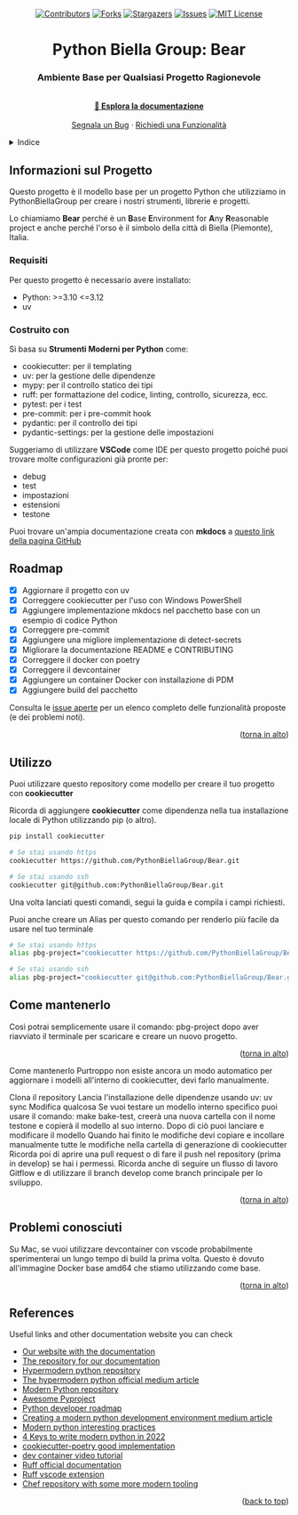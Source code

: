 <a name="readme-top"></a>
<div align="center">

[![Contributors][contributors-shield]][contributors-url] [![Forks][forks-shield]][forks-url] [![Stargazers][stars-shield]][stars-url] [![Issues][issues-shield]][issues-url] [![MIT License][license-shield]][license-url]
</div>
<div align="center">

  <h1 align="center">Python Biella Group: Bear</h1>
  <p align="center">
    <h3> Ambiente Base per Qualsiasi Progetto Ragionevole</h3>
    <br />
    <a href="your_link"><strong> &#128217 Esplora la documentazione</strong></a>
    <br />
    <br />
    <a href="https://github.com/PythonBiellaGroup/Bear/issues">Segnala un Bug</a>
    ·
    <a href="https://github.com/PythonBiellaGroup/Bear/pulls">Richiedi una Funzionalità</a>
  </p>
</div>

<details>
  <summary>Indice</summary>
  <ol>
    <li><a href="#about-the-project">Informazioni sul Progetto</a></li>
    <li><a href="#built-with">Costruito con</a></li>
    <li><a href="#roadmap">Roadmap</a></li>
    <li><a href="#usage">Utilizzo</a></li>
    <li><a href="#how-to-mantain-it">Come mantenerlo</a></li>
    <li><a href="#technical-documentation">Documentazione Tecnica</a></li>
    <li><a href="#contributing">Contributi</a></li>
    <li><a href="#license">Licenza</a></li>
    <li><a href="#known-issues">Problemi Conosciuti</a></li>
    <li><a href="#contacts">Contatti</a></li>
    <li><a href="#references">Riferimenti</a></li>
  </ol>
</details>

## Informazioni sul Progetto

Questo progetto è il modello base per un progetto Python che utilizziamo in PythonBiellaGroup per creare i nostri strumenti, librerie e progetti.

Lo chiamiamo **Bear** perché è un **B**ase **E**nvironment for **A**ny **R**easonable project e anche perché l'orso è il simbolo della città di Biella (Piemonte), Italia.

### Requisiti

Per questo progetto è necessario avere installato:

- Python: >=3.10 <=3.12
- uv

### Costruito con

Si basa su **Strumenti Moderni per Python** come:

- cookiecutter: per il templating
- uv: per la gestione delle dipendenze
- mypy: per il controllo statico dei tipi
- ruff: per formattazione del codice, linting, controllo, sicurezza, ecc.
- pytest: per i test
- pre-commit: per i pre-commit hook
- pydantic: per il controllo dei tipi
- pydantic-settings: per la gestione delle impostazioni

Suggeriamo di utilizzare **VSCode** come IDE per questo progetto poiché puoi trovare molte configurazioni già pronte per:

- debug
- test
- impostazioni
- estensioni
- testone

Puoi trovare un'ampia documentazione creata con **mkdocs** a [questo link della pagina GitHub](https://pythonbiellagroup.github.io/bear/)

## Roadmap

- [x] Aggiornare il progetto con uv
- [x] Correggere cookiecutter per l'uso con Windows PowerShell
- [x] Aggiungere implementazione mkdocs nel pacchetto base con un esempio di codice Python
- [x] Correggere pre-commit
- [x] Aggiungere una migliore implementazione di detect-secrets
- [x] Migliorare la documentazione README e CONTRIBUTING
- [x] Correggere il docker con poetry
- [x] Correggere il devcontainer
- [x] Aggiungere un container Docker con installazione di PDM
- [x] Aggiungere build del pacchetto

Consulta le [issue aperte](https://github.com/PythonBiellaGroup/Bear/issues) per un elenco completo delle funzionalità proposte (e dei problemi noti).

<p align="right">(<a href="#readme-top">torna in alto</a>)</p>

## Utilizzo

Puoi utilizzare questo repository come modello per creare il tuo progetto con **cookiecutter**

Ricorda di aggiungere **cookiecutter** come dipendenza nella tua installazione locale di Python utilizzando pip (o altro).

```bash
pip install cookiecutter

# Se stai usando https
cookiecutter https://github.com/PythonBiellaGroup/Bear.git

# Se stai usando ssh
cookiecutter git@github.com:PythonBiellaGroup/Bear.git
```

Una volta lanciati questi comandi, segui la guida e compila i campi richiesti.

Puoi anche creare un Alias per questo comando per renderlo più facile da usare nel tuo terminale

```bash
# Se stai usando https
alias pbg-project="cookiecutter https://github.com/PythonBiellaGroup/Bear.git --overwrite-if-exists"

# Se stai usando ssh
alias pbg-project="cookiecutter git@github.com:PythonBiellaGroup/Bear.git --overwrite-if-exists"
```

## Come mantenerlo

Così potrai semplicemente usare il comando: pbg-project dopo aver riavviato il terminale per scaricare e creare un nuovo progetto.

<p align="right">(<a href="#readme-top">torna in alto</a>)</p>

Come mantenerlo
Purtroppo non esiste ancora un modo automatico per aggiornare i modelli all'interno di cookiecutter, devi farlo manualmente.

Clona il repository
Lancia l'installazione delle dipendenze usando uv: uv sync
Modifica qualcosa
Se vuoi testare un modello interno specifico puoi usare il comando: make bake-test, creerà una nuova cartella con il nome testone e copierà il modello al suo interno.
Dopo di ciò puoi lanciare e modificare il modello
Quando hai finito le modifiche devi copiare e incollare manualmente tutte le modifiche nella cartella di generazione di cookiecutter
Ricorda poi di aprire una pull request o di fare il push nel repository (prima in develop) se hai i permessi.
Ricorda anche di seguire un flusso di lavoro Gitflow e di utilizzare il branch develop come branch principale per lo sviluppo.

<p align="right">(<a href="#readme-top">torna in alto</a>)</p>

## Problemi conosciuti

Su Mac, se vuoi utilizzare devcontainer con vscode probabilmente sperimenterai un lungo tempo di build la prima volta. Questo è dovuto all'immagine Docker base amd64 che stiamo utilizzando come base.

<p align="right">(<a href="#readme-top">torna in alto</a>)</p>

## References

Useful links and other documentation website you can check

- [Our website with the documentation](https://pythonbiellagroup.it)
- [The repository for our documentation](https://github.com/PythonBiellaGroup/doc-website)
- [Hypermodern python repository](https://github.com/cjolowicz/hypermodern-python)
- [The hypermodern python official medium article](https://medium.com/@cjolowicz/hypermodern-python-d44485d9d769)
- [Modern Python repository](https://github.com/rhettinger/modernpython)
- [Awesome Pyproject](https://github.com/carlosperate/awesome-pyproject/blob/master/README.md)
- [Python developer roadmap](https://roadmap.sh/python/)
- [Creating a modern python development environment medium article](https://itnext.io/creating-a-modern-python-development-environment-3d383c944877)
- [Modern python interesting practices](https://www.stuartellis.name/articles/python-modern-practices/)
- [4 Keys to write modern python in 2022](https://www.infoworld.com/article/3648061/4-keys-to-writing-modern-python-in-2022.html)
- [cookiecutter-poetry good implementation](https://github.com/fpgmaas/cookiecutter-poetry)
- [dev container video tutorial](https://www.youtube.com/watch?v=0H2miBK_gAk)
- [Ruff official documentation](https://github.com/charliermarsh/ruff/blob/main/README.md)
- [Ruff vscode extension](https://marketplace.visualstudio.com/items?itemName=charliermarsh.ruff)
- [Chef repository with some more modern tooling](https://github.com/baggiponte/chef)

<p align="right">(<a href="#readme-top">back to top</a>)</p>

[contributors-shield]: https://img.shields.io/github/contributors/PythonBiellaGroup/Bear.svg?style=for-the-badge
[contributors-url]: https://github.com/PythonBiellaGroup/Bear/graphs/contributors
[forks-shield]: https://img.shields.io/github/forks/PythonBiellaGroup/Bear.svg?style=for-the-badge
[forks-url]: https://github.com/PythonBiellaGroup/Bear/forks
[stars-shield]: https://img.shields.io/github/stars/PythonBiellaGroup/Bear.svg?style=for-the-badge
[stars-url]: https://github.com/PythonBiellaGroup/Bear/stargazers
[issues-shield]: https://img.shields.io/github/issues/PythonBiellaGroup/Bear.svg?style=for-the-badge
[issues-url]: https://github.com/PythonBiellaGroup/Bear/issues
[license-shield]: https://img.shields.io/github/license/PythonBiellaGroup/Bear.svg?style=for-the-badge
[license-url]: https://github.com/PythonBiellaGroup/Bear/blob/main/LICENSE
[contacts-shield]: https://img.shields.io/badge/linktree-39E09B?style=for-the-badge&logo=linktree&logoColor=white
[contacts-url]: https://linktr.ee/PythonBiellaGroup